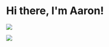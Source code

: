 # Hi there, I'm Aaron!

 <a href="https://aaronfrost.net" target="_blank"><img src="https://img.shields.io/badge/aaronfrost.me-my%20website-green"></a>

<a href="https://linkedin.com/in/aaron-michael-frost" target="_blank"><img src="https://img.shields.io/badge/LinkedIn-0077B5?style=for-the-badge&logo=linkedin&logoColor=white"></a>
 

